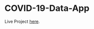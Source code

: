 # COVID-19-Data-App
Live Project <a href="https://byates1289.github.io/COVID-19-Data-App/">here</a>.
